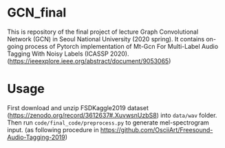 # GCN_final

This is repository of the final project of lecture Graph Convolutional Network (GCN) in Seoul National University (2020 spring).
It contains on-going process of Pytorch implementation of
Mt-Gcn For Multi-Label Audio Tagging With Noisy Labels (ICASSP 2020).
(https://ieeexplore.ieee.org/abstract/document/9053065)


# Usage
First download and unzip FSDKaggle2019 dataset (https://zenodo.org/record/3612637#.XuvwsnUzbS8) into ```data/wav``` folder.
Then run ```code/final_code/preprocess.py``` to generate mel-spectrogram input. (as following procedure in https://github.com/OsciiArt/Freesound-Audio-Tagging-2019)

